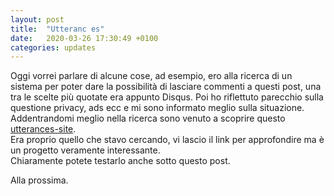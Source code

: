 ```yaml
---
layout: post
title:  "Utteranc es"
date:   2020-03-26 17:30:49 +0100
categories: updates
---
```

Oggi vorrei parlare di alcune cose, ad esempio, ero alla ricerca di un sistema per poter dare la possibilità di lasciare commenti a questi post, una tra le scelte più quotate era appunto Disqus.
Poi ho riflettuto parecchio sulla questione privacy, ads ecc e mi sono informato meglio sulla situazione.  
Addentrandomi meglio nella ricerca sono venuto a scoprire questo [utterances-site].  
Era proprio quello che stavo cercando, vi lascio il link per approfondire ma è un progetto veramente interessante.  
Chiaramente potete testarlo anche sotto questo post.

Alla prossima.

[utterances-site]: https://utteranc.es/